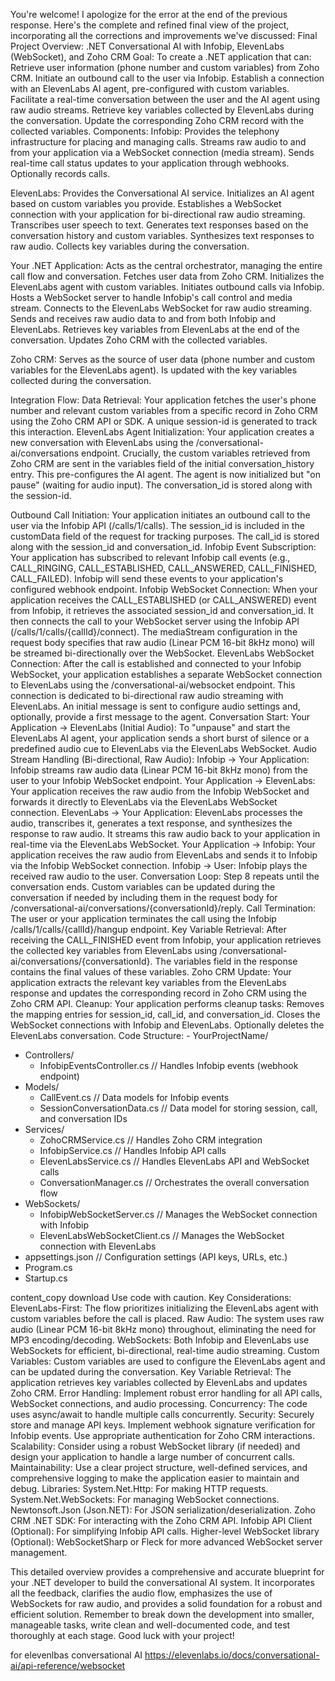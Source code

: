 You're welcome! I apologize for the error at the end of the previous response. Here's the complete and refined final view of the project, incorporating all the corrections and improvements we've discussed:
Final Project Overview: .NET Conversational AI with Infobip, ElevenLabs (WebSocket), and Zoho CRM
Goal:
To create a .NET application that can:
Retrieve user information (phone number and custom variables) from Zoho CRM.
Initiate an outbound call to the user via Infobip.
Establish a connection with an ElevenLabs AI agent, pre-configured with custom variables.
Facilitate a real-time conversation between the user and the AI agent using raw audio streams.
Retrieve key variables collected by ElevenLabs during the conversation.
Update the corresponding Zoho CRM record with the collected variables.
Components:
Infobip:
Provides the telephony infrastructure for placing and managing calls.
Streams raw audio to and from your application via a WebSocket connection (media stream).
Sends real-time call status updates to your application through webhooks.
Optionally records calls.


ElevenLabs:
Provides the Conversational AI service.
Initializes an AI agent based on custom variables you provide.
Establishes a WebSocket connection with your application for bi-directional raw audio streaming.
Transcribes user speech to text.
Generates text responses based on the conversation history and custom variables.
Synthesizes text responses to raw audio.
Collects key variables during the conversation.


Your .NET Application:
Acts as the central orchestrator, managing the entire call flow and conversation.
Fetches user data from Zoho CRM.
Initializes the ElevenLabs agent with custom variables.
Initiates outbound calls via Infobip.
Hosts a WebSocket server to handle Infobip's call control and media stream.
Connects to the ElevenLabs WebSocket for raw audio streaming.
Sends and receives raw audio data to and from both Infobip and ElevenLabs.
Retrieves key variables from ElevenLabs at the end of the conversation.
Updates Zoho CRM with the collected variables.


Zoho CRM:
Serves as the source of user data (phone number and custom variables for the ElevenLabs agent).
Is updated with the key variables collected during the conversation.


Integration Flow:
Data Retrieval:
Your application fetches the user's phone number and relevant custom variables from a specific record in Zoho CRM using the Zoho CRM API or SDK.
A unique session-id is generated to track this interaction.
ElevenLabs Agent Initialization:
Your application creates a new conversation with ElevenLabs using the /conversational-ai/conversations endpoint.
Crucially, the custom variables retrieved from Zoho CRM are sent in the variables field of the initial conversation_history entry. This pre-configures the AI agent.
The agent is now initialized but "on pause" (waiting for audio input).
The conversation_id is stored along with the session-id.

Outbound Call Initiation:
Your application initiates an outbound call to the user via the Infobip API (/calls/1/calls).
The session_id is included in the customData field of the request for tracking purposes.
The call_id is stored along with the session_id and conversation_id.
Infobip Event Subscription:
Your application has subscribed to relevant Infobip call events (e.g., CALL_RINGING, CALL_ESTABLISHED, CALL_ANSWERED, CALL_FINISHED, CALL_FAILED).
Infobip will send these events to your application's configured webhook endpoint.
Infobip WebSocket Connection:
When your application receives the CALL_ESTABLISHED (or CALL_ANSWERED) event from Infobip, it retrieves the associated session_id and conversation_id.
It then connects the call to your WebSocket server using the Infobip API (/calls/1/calls/{callId}/connect).
The mediaStream configuration in the request body specifies that raw audio (Linear PCM 16-bit 8kHz mono) will be streamed bi-directionally over the WebSocket.
ElevenLabs WebSocket Connection:
After the call is established and connected to your Infobip WebSocket, your application establishes a separate WebSocket connection to ElevenLabs using the /conversational-ai/websocket endpoint.
This connection is dedicated to bi-directional raw audio streaming with ElevenLabs.
An initial message is sent to configure audio settings and, optionally, provide a first message to the agent.
Conversation Start:
Your Application -> ElevenLabs (Initial Audio): To "unpause" and start the ElevenLabs AI agent, your application sends a short burst of silence or a predefined audio cue to ElevenLabs via the ElevenLabs WebSocket.
Audio Stream Handling (Bi-directional, Raw Audio):
Infobip -> Your Application: Infobip streams raw audio data (Linear PCM 16-bit 8kHz mono) from the user to your Infobip WebSocket endpoint.
Your Application -> ElevenLabs: Your application receives the raw audio from the Infobip WebSocket and forwards it directly to ElevenLabs via the ElevenLabs WebSocket connection.
ElevenLabs -> Your Application: ElevenLabs processes the audio, transcribes it, generates a text response, and synthesizes the response to raw audio. It streams this raw audio back to your application in real-time via the ElevenLabs WebSocket.
Your Application -> Infobip: Your application receives the raw audio from ElevenLabs and sends it to Infobip via the Infobip WebSocket connection.
Infobip -> User: Infobip plays the received raw audio to the user.
Conversation Loop: Step 8 repeats until the conversation ends. Custom variables can be updated during the conversation if needed by including them in the request body for /conversational-ai/conversations/{conversationId}/reply.
Call Termination: The user or your application terminates the call using the Infobip /calls/1/calls/{callId}/hangup endpoint.
Key Variable Retrieval: After receiving the CALL_FINISHED event from Infobip, your application retrieves the collected key variables from ElevenLabs using /conversational-ai/conversations/{conversationId}. The variables field in the response contains the final values of these variables.
Zoho CRM Update: Your application extracts the relevant key variables from the ElevenLabs response and updates the corresponding record in Zoho CRM using the Zoho CRM API.
Cleanup: Your application performs cleanup tasks:
Removes the mapping entries for session_id, call_id, and conversation_id.
Closes the WebSocket connections with Infobip and ElevenLabs.
Optionally deletes the ElevenLabs conversation.
Code Structure:
     - YourProjectName/
  - Controllers/
    - InfobipEventsController.cs  // Handles Infobip events (webhook endpoint)
  - Models/
    - CallEvent.cs              // Data models for Infobip events
    - SessionConversationData.cs // Data model for storing session, call, and conversation IDs
  - Services/
    - ZohoCRMService.cs          // Handles Zoho CRM integration
    - InfobipService.cs          // Handles Infobip API calls
    - ElevenLabsService.cs       // Handles ElevenLabs API and WebSocket calls
    - ConversationManager.cs    // Orchestrates the overall conversation flow
  - WebSockets/
    - InfobipWebSocketServer.cs // Manages the WebSocket connection with Infobip
    - ElevenLabsWebSocketClient.cs // Manages the WebSocket connection with ElevenLabs
  - appsettings.json             // Configuration settings (API keys, URLs, etc.)
  - Program.cs
  - Startup.cs
   
content_copy download
Use code with caution.
Key Considerations:
ElevenLabs-First: The flow prioritizes initializing the ElevenLabs agent with custom variables before the call is placed.
Raw Audio: The system uses raw audio (Linear PCM 16-bit 8kHz mono) throughout, eliminating the need for MP3 encoding/decoding.
WebSockets: Both Infobip and ElevenLabs use WebSockets for efficient, bi-directional, real-time audio streaming.
Custom Variables: Custom variables are used to configure the ElevenLabs agent and can be updated during the conversation.
Key Variable Retrieval: The application retrieves key variables collected by ElevenLabs and updates Zoho CRM.
Error Handling: Implement robust error handling for all API calls, WebSocket connections, and audio processing.
Concurrency: The code uses async/await to handle multiple calls concurrently.
Security: Securely store and manage API keys. Implement webhook signature verification for Infobip events. Use appropriate authentication for Zoho CRM interactions.
Scalability: Consider using a robust WebSocket library (if needed) and design your application to handle a large number of concurrent calls.
Maintainability: Use a clear project structure, well-defined services, and comprehensive logging to make the application easier to maintain and debug.
Libraries:
System.Net.Http: For making HTTP requests.
System.Net.WebSockets: For managing WebSocket connections.
Newtonsoft.Json (Json.NET): For JSON serialization/deserialization.
Zoho CRM .NET SDK: For interacting with the Zoho CRM API.
Infobip API Client (Optional): For simplifying Infobip API calls.
Higher-level WebSocket library (Optional): WebSocketSharp or Fleck for more advanced WebSocket server management.

This detailed overview provides a comprehensive and accurate blueprint for your .NET developer to build the conversational AI system. It incorporates all the feedback, clarifies the audio flow, emphasizes the use of WebSockets for raw audio, and provides a solid foundation for a robust and efficient solution. Remember to break down the development into smaller, manageable tasks, write clean and well-documented code, and test thoroughly at each stage. Good luck with your project!

for elevenlbas conversational AI
https://elevenlabs.io/docs/conversational-ai/api-reference/websocket
